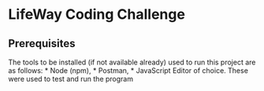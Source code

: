# LifeWay Coding Challenge

## Prerequisites

The tools to be installed (if not available already) used to run this project are as follows:
 	* Node (npm),
	* Postman,
	* JavaScript Editor of choice.
These were used to test and run the program

## 
